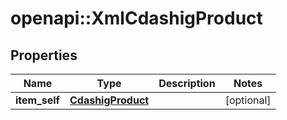 # openapi::XmlCdashigProduct


## Properties
Name | Type | Description | Notes
------------ | ------------- | ------------- | -------------
**item_self** | [**CdashigProduct**](CdashigProduct.md) |  | [optional] 


